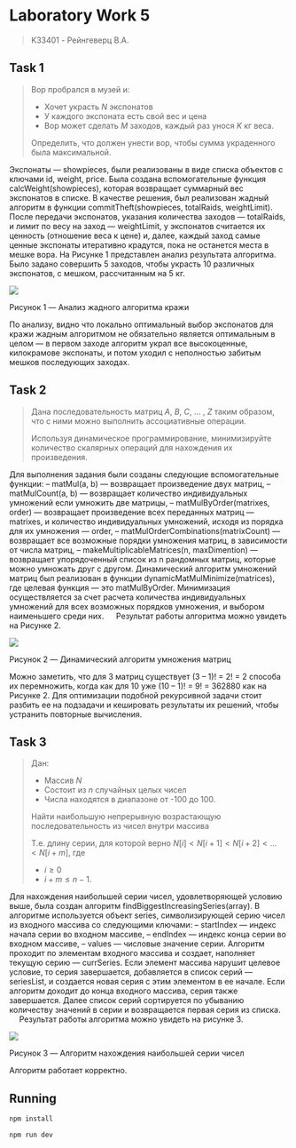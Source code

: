 # Laboratory Work 5
> K33401 - Рейнгеверц В.А.


## Task 1
>
> Вор пробрался в музей и: 
> 
> - Хочет украсть $N$ экспонатов
> - У каждого экспоната есть свой вес и цена
> - Вор может сделать $M$ заходов, каждый раз унося $K$ кг веса.
> 
> Определить, что должен унести вор, чтобы сумма украденного была максимальной.

Экспонаты ― showpieces, были реализованы в виде списка объектов с ключами id, weight, price. Была создана вспомогательные функция calcWeight(showpieces), которая возвращает суммарный вес экспонатов в списке.
В качестве решения, был реализован жадный алгоритм в функции commitTheft(showpieces, totalRaids, weightLimit). После передачи экспонатов, указания количества заходов ― totalRaids, и лимит по весу на заход ― weightLimit, у экспонатов считается их ценность (отношение веса к цене) и, далее, каждый заход самые ценные экспонаты итеративно крадутся, пока не останется места в мешке вора.
На Рисунке 1 представлен анализ результата алгоритма. Было задано совершить 5 заходов, чтобы украсть 10 различных экспонатов, с мешком, рассчитанным на 5 кг.


![](https://i.imgur.com/zw6nYss.png)

Рисунок 1 ― Анализ жадного алгоритма кражи

По анализу, видно что локально оптимальный выбор экспонатов для кражи жадным алгоритмом не обязательно является оптимальным в целом ― в первом заходе алгоритм украл все высокоценные, килокрамове экспонаты, и потом уходил с неполностью забитым мешков последующих заходах. 

## Task 2
> Дана последовательность матриц $A$, $B$, $C$, … , $Z$ таким образом, что с ними можно выполнить ассоциативные операции. 
> 
> Используя динамическое программирование, минимизируйте количество скалярных операций для нахождения их произведения.


Для выполнения задания были созданы следующие вспомогательные функции:
–	matMul(a, b) ― возвращает произведение двух матриц,
–	matMulCount(a, b) ― возвращает количество индивидуальных умножений если умножить две матрицы,
–	matMulByOrder(matrixes, order) ― возвращает произведение всех переданных матриц ― matrixes, и количество индивидуальных умножений, исходя из порядка для их умножения ― order,
–	matMulOrderCombinations(matrixCount) ― возвращает все возможные порядки умножения матриц, в зависимости от числа матриц,
–	makeMultiplicableMatrices(n, maxDimention) ― возвращает упорядоченный список из n рандомных матриц, которые можно умножать друг с другом.
Динамический алгоритм умножений матриц был реализован в функции dynamicMatMulMinimize(matrices), где целевая функция ―  это matMulByOrder. Минимизация осуществляется за счет расчета количества индивидуальных умножений для всех возможных порядков умножения, и выбором наименьшего среди них. 
 
Результат работы алгоритма можно увидеть на Рисунке 2.

![](https://i.imgur.com/xwSFrpN.png)

Рисунок 2 ― Динамический алгоритм умножения матриц

Можно заметить, что для 3 матриц существует (3 – 1)! = 2! = 2 способа их перемножить, когда как для 10 уже (10 – 1)! = 9! = 362880 как на Рисунке 2. Для оптимизации подобной рекурсивной задачи стоит разбить ее на подзадачи и кешировать результаты их решений, чтобы устранить повторные вычисления.


## Task 3
> Дан:
> - Массив $N$
> - Cостоит из $n$ случайных целых чисел
> - Числа находятся в диапазоне от -100 до 100. 
>
> Найти наибольшую непрерывную возрастающую последовательность из чисел внутри массива 
> 
> Т.е. длину серии, для которой верно $N[i] < N[i+1] < N[i+2] < \text{...}\ < N[i+m]$, где 
> - $i\ge0$
> - $i+m \le n-1$.


Для нахождения наибольшей серии чисел, удовлетворяющей условию выше, была создан алгоритм findBiggestIncreasingSeries(array). 
В алгоритме используется объект series, символизирующей серию чисел из входного массива со следующими ключами:
–	startIndex ― индекс начала серии во входном массиве,
–	endIndex ― индекс конца серии во входном массиве,
–	values ― числовые значение серии.
Алгоритм проходит по элементам входного массива и создает, наполняет текущую серию ― currSeries. Если элемент массива нарушит целевое условие, то серия завершается, добавляется в список серий ― seriesList, и создается новая серия с этим элементом в ее начале. Если алгоритм доходит до конца входного массива, серия также завершается.
Далее список серий сортируется по убыванию количеству значений в серии и возвращается первая серия из списка.
 
Результат работы алгоритма можно увидеть на рисунке 3.

![](https://i.imgur.com/V9qnUzF.png)

Рисунок 3 ― Алгоритм нахождения наибольшей серии чисел

Алгоритм работает корректно.

## Running

```bash
npm install
```

```bash
npm run dev
```
